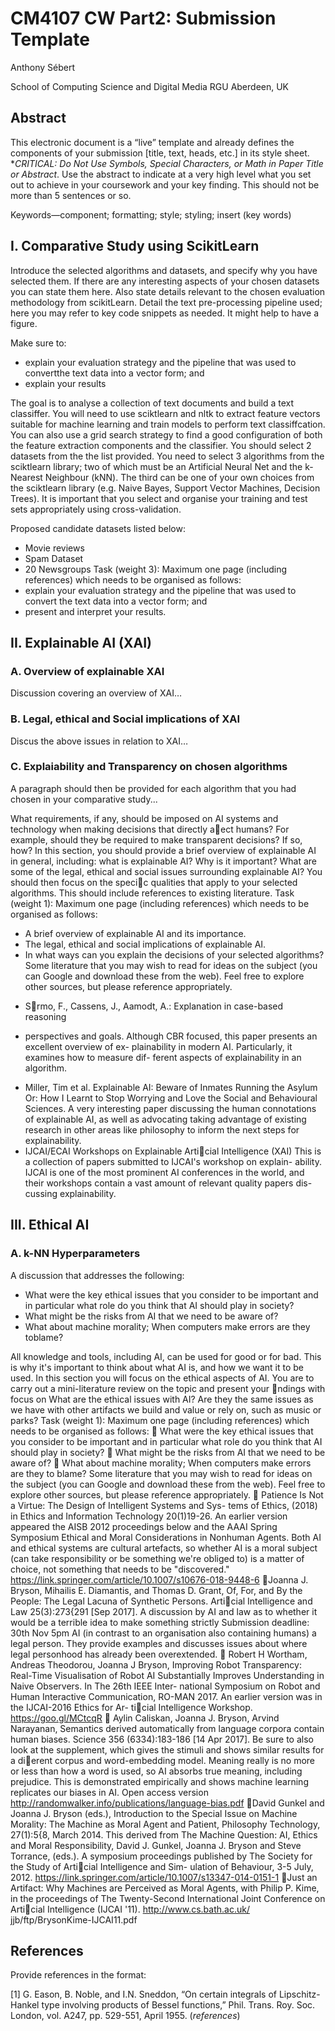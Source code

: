 # CM4107 CW Part2: Submission Template

Anthony Sébert

School of Computing Science and Digital Media
RGU
Aberdeen, UK

## Abstract

This electronic document is a “live” template and already defines the components of your submission [title, text, heads, etc.] in its style sheet. **CRITICAL:  Do Not Use Symbols, Special Characters, or Math in Paper Title or Abstract*. Use the abstract to indicate at a very high level what you set out to achieve in your coursework and your key finding. This should not be more than 5 sentences or so.

Keywords—component; formatting; style; styling; insert (key words)

## I. Comparative Study using ScikitLearn 

Introduce the selected algorithms and datasets, and specify why you have selected them.  If there are any interesting aspects of your chosen datasets you can state them here. Also state details relevant to the chosen evaluation methodology from scikitLearn. Detail the text pre-processing pipeline used; here you may refer to key code snippets as needed. It might help to have a figure. 

Make sure to:

- explain your evaluation strategy and the pipeline that was used to convertthe text data into a vector form; and
- explain your results

The goal is to analyse a collection of text documents and build a text classiffer.
You will need to use sciktlearn and nltk to extract feature vectors suitable
for machine learning and train models to perform text classiffcation. You can
also use a grid search strategy to find a good configuration of both the feature
extraction components and the classifier.
You should select 2 datasets from the the list provided. You need to select 3
algorithms from the sciktlearn library; two of which must be an Artificial Neural
Net and the k-Nearest Neighbour (kNN). The third can be one of your own
choices from the sciktlearn library (e.g. Naive Bayes, Support Vector Machines,
Decision Trees). It is important that you select and organise your training and
test sets appropriately using cross-validation.

Proposed candidate datasets listed below:
- Movie reviews
- Spam Dataset
- 20 Newsgroups
Task (weight 3): Maximum one page (including references) which needs to
be organised as follows:
- explain your evaluation strategy and the pipeline that was used to convert
the text data into a vector form; and
- present and interpret your results.

## II. Explainable AI (XAI)

### A. Overview of explainable XAI

Discussion covering an overview of XAI…

### B. Legal, ethical and Social implications of XAI

Discus the above issues in relation to XAI… 

### C. Explaiability and Transparency on chosen algorithms

A paragraph should then be provided for each algorithm that you had chosen in your comparative study...

What requirements, if any, should be imposed on AI systems and technology
when making decisions that directly aect humans? For example, should they
be required to make transparent decisions? If so, how?
In this section, you should provide a brief overview of explainable AI in
general, including: what is explainable AI? Why is it important? What are
some of the legal, ethical and social issues surrounding explainable AI?
You should then focus on the specic qualities that apply to your selected
algorithms. This should include references to existing literature.
Task (weight 1): Maximum one page (including references) which needs to
be organised as follows:
- A brief overview of explainable AI and its importance.
- The legal, ethical and social implications of explainable AI.
- In what ways can you explain the decisions of your selected algorithms?
Some literature that you may wish to read for ideas on the subject (you can
Google and download these from the web). Feel free to explore other sources,
but please reference appropriately.
* Srmo, F., Cassens, J., Aamodt, A.: Explanation in case-based reasoning
- perspectives and goals.
Although CBR focused, this paper presents an excellent overview of ex-
plainability in modern AI. Particularly, it examines how to measure dif-
ferent aspects of explainability in an algorithm.
* Miller, Tim et al. Explainable AI: Beware of Inmates Running the Asylum
Or: How I Learnt to Stop Worrying and Love the Social and Behavioural
Sciences.
A very interesting paper discussing the human connotations of explainable
AI, as well as advocating taking advantage of existing research in other
areas like philosophy to inform the next steps for explainability.
* IJCAI/ECAI Workshops on Explainable Articial Intelligence (XAI)
This is a collection of papers submitted to IJCAI's workshop on explain-
ability. IJCAI is one of the most prominent AI conferences in the world,
and their workshops contain a vast amount of relevant quality papers dis-
cussing explainability.

## III. Ethical AI

### A. k-NN Hyperparameters 

A discussion that addresses the following:

- What were the key ethical issues that you consider to be important and in particular what role do you think that AI should play in society?
- What might be the risks from AI that we need to be aware of?
- What about machine morality; When computers make errors are they toblame?

All knowledge and tools, including AI, can be used for good or for bad. This is
why it's important to think about what AI is, and how we want it to be used.
In this section you will focus on the ethical aspects of AI. You are to carry
out a mini-literature review on the topic and present your ndings with focus
on What are the ethical issues with AI? Are they the same issues as we have
with other artifacts we build and value or rely on, such as music or parks?
Task (weight 1): Maximum one page (including references) which needs to
be organised as follows:
 What were the key ethical issues that you consider to be important and
in particular what role do you think that AI should play in society?
 What might be the risks from AI that we need to be aware of?
 What about machine morality; When computers make errors are they to
blame?
Some literature that you may wish to read for ideas on the subject (you can
Google and download these from the web). Feel free to explore other sources,
but please reference appropriately.
 Patience Is Not a Virtue: The Design of Intelligent Systems and Sys-
tems of Ethics, (2018) in Ethics and Information Technology 20(1)19-26.
An earlier version appeared the AISB 2012 proceedings below and the
AAAI Spring Symposium Ethical and Moral Considerations in Nonhuman
Agents. Both AI and ethical systems are cultural artefacts, so whether AI
is a moral subject (can take responsibility or be something we're obliged
to) is a matter of choice, not something that needs to be "discovered."
https://link.springer.com/article/10.1007/s10676-018-9448-6
 Joanna J. Bryson, Mihailis E. Diamantis, and Thomas D. Grant, Of, For,
and By the People: The Legal Lacuna of Synthetic Persons. Articial
Intelligence and Law 25(3):273{291 [Sep 2017]. A discussion by AI and
law as to whether it would be a terrible idea to make something strictly
Submission deadline: 30th Nov 5pm
AI (in contrast to an organisation also containing humans) a legal person.
They provide examples and discusses issues about where legal personhood
has already been overextended.
 Robert H Wortham, Andreas Theodorou, Joanna J Bryson, Improving
Robot Transparency: Real-Time Visualisation of Robot AI Substantially
Improves Understanding in Naive Observers. In The 26th IEEE Inter-
national Symposium on Robot and Human Interactive Communication,
RO-MAN 2017. An earlier version was in the IJCAI-2016 Ethics for Ar-
ticial Intelligence Workshop.
https://goo.gl/MCtcqR
 Aylin Caliskan, Joanna J. Bryson, Arvind Narayanan, Semantics derived
automatically from language corpora contain human biases. Science 356
(6334):183-186 [14 Apr 2017]. Be sure to also look at the supplement,
which gives the stimuli and shows similar results for a dierent corpus
and word-embedding model. Meaning really is no more or less than how
a word is used, so AI absorbs true meaning, including prejudice. This
is demonstrated empirically and shows machine learning replicates our
biases in AI. Open access version
http://randomwalker.info/publications/language-bias.pdf
 David Gunkel and Joanna J. Bryson (eds.), Introduction to the Special
Issue on Machine Morality: The Machine as Moral Agent and Patient,
Philosophy Technology, 27(1):5{8, March 2014. This derived from The
Machine Question: AI, Ethics and Moral Responsibility, David J. Gunkel,
Joanna J. Bryson and Steve Torrance, (eds.). A symposium proceedings
published by The Society for the Study of Articial Intelligence and Sim-
ulation of Behaviour, 3-5 July, 2012.
https://link.springer.com/article/10.1007/s13347-014-0151-1
 Just an Artifact: Why Machines are Perceived as Moral Agents, with
Philip P. Kime, in the proceedings of The Twenty-Second International
Joint Conference on Articial Intelligence (IJCAI '11).
http://www.cs.bath.ac.uk/ jjb/ftp/BrysonKime-IJCAI11.pdf

## References

Provide references in the format: 

[1] G. Eason, B. Noble, and I.N. Sneddon, “On certain integrals of Lipschitz-Hankel type involving products of Bessel functions,” Phil. Trans. Roy. Soc. London, vol. A247, pp. 529-551, April 1955. (*references*)